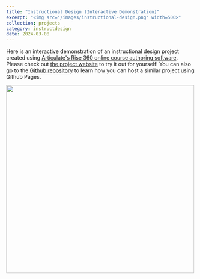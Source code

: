 ```yaml
---
title: "Instructional Design (Interactive Demonstration)"
excerpt: "<img src='/images/instructional-design.png' width=500>"
collection: projects
category: instructdesign
date: 2024-03-08
---
```


Here is an interactive demonstration of an instructional design project created using [Articulate's Rise 360 online course authoring software](https://www.articulate.com/360/rise/). Please check out [the project website](https://kassstem.github.io/instructional-design/) to try it out for yourself! You can also go to the [Github repository](https://github.com/KassSTEM/instructional-design) to learn how you can host a similar project using Github Pages.

<img src='/images/instructional-design.gif' width=500>
